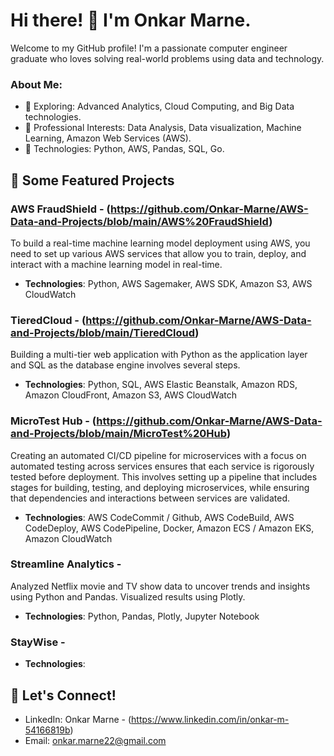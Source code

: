 # Hi there! 👋 I'm Onkar Marne.

Welcome to my GitHub profile! I'm a passionate computer engineer graduate who loves solving real-world problems using data and technology. 

### About Me:
- 🌱 Exploring: Advanced Analytics, Cloud Computing, and Big Data technologies.
- 💼 Professional Interests: Data Analysis, Data visualization, Machine Learning, Amazon Web Services (AWS).
- 🚀 Technologies: Python, AWS, Pandas, SQL, Go.

## 🌟 Some Featured Projects

### AWS FraudShield - (https://github.com/Onkar-Marne/AWS-Data-and-Projects/blob/main/AWS%20FraudShield)
To build a real-time machine learning model deployment using AWS, you need to set up various AWS services that allow you to train, deploy, and interact with a machine learning model in real-time.
- **Technologies**: Python, AWS Sagemaker, AWS SDK, Amazon S3, AWS CloudWatch

### TieredCloud - (https://github.com/Onkar-Marne/AWS-Data-and-Projects/blob/main/TieredCloud)
Building a multi-tier web application with Python as the application layer and SQL as the database engine involves several steps. 
- **Technologies**: Python, SQL, AWS Elastic Beanstalk, Amazon RDS, Amazon CloudFront, Amazon S3, AWS CloudWatch

### MicroTest Hub - (https://github.com/Onkar-Marne/AWS-Data-and-Projects/blob/main/MicroTest%20Hub)
Creating an automated CI/CD pipeline for microservices with a focus on automated testing across services ensures that each service is rigorously tested before deployment. This involves setting up a pipeline that includes stages for building, testing, and deploying microservices, while ensuring that dependencies and interactions between services are validated.
- **Technologies**: AWS CodeCommit / Github, AWS CodeBuild, AWS CodeDeploy, AWS CodePipeline, Docker, Amazon ECS / Amazon EKS, Amazon CloudWatch

### Streamline Analytics - 
Analyzed Netflix movie and TV show data to uncover trends and insights using Python and Pandas. Visualized results using Plotly.
- **Technologies**: Python, Pandas, Plotly, Jupyter Notebook

### StayWise - 
- **Technologies**: 

## 💬 Let's Connect!
- LinkedIn: Onkar Marne - (https://www.linkedin.com/in/onkar-m-54166819b)
- Email: onkar.marne22@gmail.com
